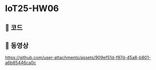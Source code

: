# IoT25-HW06

## 📸 코드


## 🎥 동영상 

https://github.com/user-attachments/assets/909ef51d-f97d-45a8-b801-a6b85446ca0c
